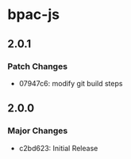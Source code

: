 # bpac-js

## 2.0.1

### Patch Changes

- 07947c6: modify git build steps

## 2.0.0

### Major Changes

- c2bd623: Initial Release
